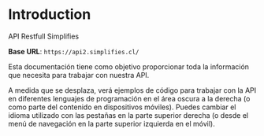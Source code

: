 # Introduction

API Restfull Simplifies

<aside>
    <strong>Base URL</strong>: <code>https://api2.simplifies.cl/</code>
</aside>

Esta documentación tiene como objetivo proporcionar toda la información que necesita para trabajar con nuestra API.

<aside>A medida que se desplaza, verá ejemplos de código para trabajar con la API en diferentes lenguajes de programación en el área oscura a la derecha (o como parte del contenido en dispositivos móviles).
Puedes cambiar el idioma utilizado con las pestañas en la parte superior derecha (o desde el menú de navegación en la parte superior izquierda en el móvil).</aside>

